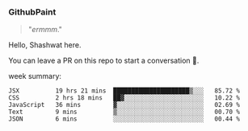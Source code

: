 
### GithubPaint

>"*ermmm*." 

Hello, Shashwat here.

You can leave a PR on this repo to start a conversation 🌝.

week summary: 
<!--START_SECTION:waka-->
```text
JSX          19 hrs 21 mins  █████████████████████▒░░░   85.72 % 
CSS          2 hrs 18 mins   ██▓░░░░░░░░░░░░░░░░░░░░░░   10.22 % 
JavaScript   36 mins         ▓░░░░░░░░░░░░░░░░░░░░░░░░   02.69 % 
Text         9 mins          ▒░░░░░░░░░░░░░░░░░░░░░░░░   00.70 % 
JSON         6 mins          ░░░░░░░░░░░░░░░░░░░░░░░░░   00.44 % 
```
<!--END_SECTION:waka-->

